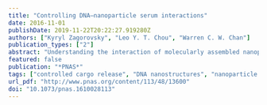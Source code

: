 ```yaml
---
title: "Controlling DNA–nanoparticle serum interactions"
date: 2016-11-01
publishDate: 2019-11-22T20:22:27.919280Z
authors: ["Kyryl Zagorovsky", "Leo Y. T. Chou", "Warren C. W. Chan"]
publication_types: ["2"]
abstract: "Understanding the interaction of molecularly assembled nanoparticles with physiological fluids is critical to their use for in vivo delivery of drugs and contrast agents. Here, we systematically investigated the factors and mechanisms that govern the degradation of DNA on the nanoparticle surface in serum. We discovered that a higher DNA density, shorter oligonucleotides, and thicker PEG layer increased protection of DNA against serum degradation. Oligonucleotides on the surface of nanoparticles were highly resistant to DNase I endonucleases, and degradation was carried out exclusively by protein-mediated exonuclease cleavage and full-strand desorption. These results enabled the programming of the degradation rates of the DNA-assembled nanoparticle system from 0.1 to 0.7 h−1 and the engineering of superstructures that can release two different preloaded dye molecules with distinct kinetics and half-lives ranging from 3.3 to 9.8 h. This study provides a general framework for investigating the serum stability of DNA-containing nanostructures. The results advance our understanding of engineering principles for designing nanoparticle assemblies with controlled in vivo behavior and present a strategy for storage and multistage release of drugs and contrast agents that can facilitate the diagnosis and treatment of cancer and other diseases."
featured: false
publication: "*PNAS*"
tags: ["controlled cargo release", "DNA nanostructures", "nanoparticle assembly", "serum resistance", "serum stability"]
url_pdf: "http://www.pnas.org/content/113/48/13600"
doi: "10.1073/pnas.1610028113"
---
```


